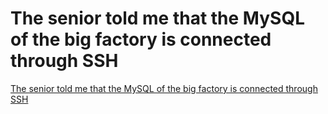 # The senior told me that the MySQL of the big factory is connected through SSH
[The senior told me that the MySQL of the big factory is connected through SSH](https://aiwithcloud.com/2022/09/16/the_senior_told_me_that_the_mysql_of_the_big_factory_is_connected_through_ssh/)